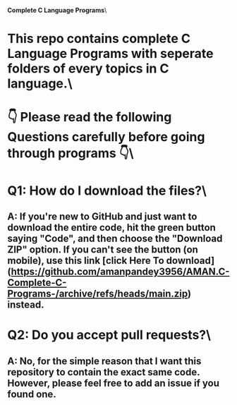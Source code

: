 **Complete C Language Programs**\
# This repo contains complete C Language Programs with seperate folders of every topics in C language.\
# 👇 Please read the following Questions carefully before going through programs 👇\
# Q1: How do I download the files?\
## A: If you're new to GitHub and just want to download the entire code, hit the green button saying "Code", and then choose the "Download ZIP" option. If you can't see the button (on mobile), use this link [click Here To download] (https://github.com/amanpandey3956/AMAN.C-Complete-C-Programs-/archive/refs/heads/main.zip) instead.
# Q2: Do you accept pull requests?\
## A: No, for the simple reason that I want this repository to contain the exact same code. However, please feel free to add an issue if you found one.
